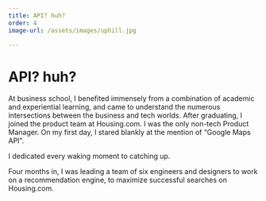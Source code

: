 ```yaml
---
title: API? huh?
order: 4
image-url: /assets/images/uphill.jpg

---
```


# API? huh?

At business school, I benefited immensely from a combination of academic and experiential learning, and came to understand the numerous intersections between the business and tech worlds. After graduating, I joined the product team at Housing.com. I was the only non-tech Product Manager. On my first day, I stared blankly at the mention of “Google Maps API”.

I dedicated every waking moment to catching up.

Four months in, I was leading a team of six engineers and designers to work on a recommendation engine, to maximize successful searches on Housing.com.
